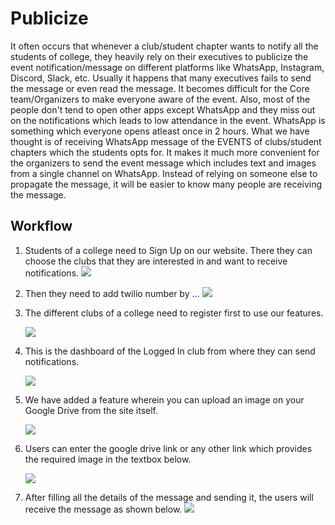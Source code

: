 # Publicize
It often occurs that whenever a club/student chapter wants to notify all the students of college, they heavily rely on their executives to publicize the event notification/message on different platforms like WhatsApp, Instagram, Discord, Slack, etc. 
Usually it happens that many executives fails to send the message or even read the message. It becomes difficult for the Core team/Organizers to make everyone aware of the event. Also, most of the people don't tend to open other apps except WhatsApp and they miss out on the notifications which leads to low attendance in the event. WhatsApp is something which everyone opens atleast once in 2 hours. 
What we have thought is of receiving WhatsApp message of the EVENTS of clubs/student chapters which the students opts for. 
It makes it much more convenient for the organizers to send the event message which includes text and images from a single channel on WhatsApp. Instead of relying on someone else to propagate the message, it will be easier to know many people are receiving the message.


## Workflow

1. Students of a college need to Sign Up on our website. There they can choose the clubs that they are interested in and want to receive notifications.
    ![](images/1.PNG)
  
  
2. Then they need to add twilio number by ... 
    ![](images/wapp1.jpeg)


2. The different clubs of a college need to register first to use our features.

    ![](images/2.PNG)
    

3. This is the dashboard of the Logged In club from where they can send notifications.

    ![](images/3.PNG)
  

4. We have added a feature wherein you can upload an image on your Google Drive from the site itself.

    ![](images/4.PNG)

5. Users can enter the google drive link or any other link which provides the required image in the textbox below.

    ![](images/5.PNG)

6. After filling all the details of the message and sending it, the users will receive the message as shown below.
    ![](images/wapp2.jpeg)

